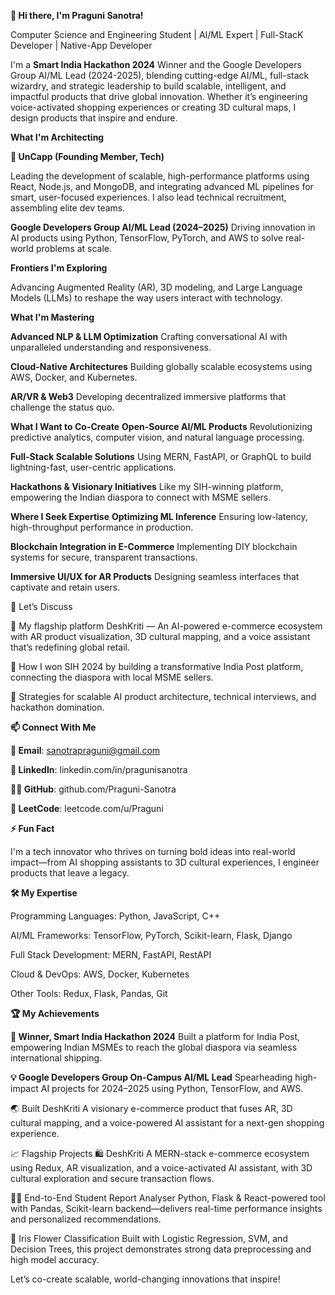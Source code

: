 **👋 Hi there, I'm Praguni Sanotra!**

Computer Science and Engineering Student | AI/ML Expert | Full-StacK Developer | Native-App Developer

I'm a **Smart India Hackathon 2024** Winner and the Google Developers Group AI/ML Lead (2024-2025), blending cutting-edge AI/ML, full-stack wizardry, and strategic leadership to build scalable, intelligent, and impactful products that drive global innovation.
Whether it’s engineering voice-activated shopping experiences or creating 3D cultural maps, I design products that inspire and endure.

**What I'm Architecting**

**🚀 UnCapp (Founding Member, Tech)**

Leading the development of scalable, high-performance platforms using React, Node.js, and MongoDB, and integrating advanced ML pipelines for smart, user-focused experiences. I also lead technical recruitment, assembling elite dev teams.

**Google Developers Group AI/ML Lead (2024–2025)**
Driving innovation in AI products using Python, TensorFlow, PyTorch, and AWS to solve real-world problems at scale.

**Frontiers I'm Exploring**

Advancing Augmented Reality (AR), 3D modeling, and Large Language Models (LLMs) to reshape the way users interact with technology.

**What I'm Mastering**

**Advanced NLP & LLM Optimization**
Crafting conversational AI with unparalleled understanding and responsiveness.

**Cloud-Native Architectures**
Building globally scalable ecosystems using AWS, Docker, and Kubernetes.

**AR/VR & Web3**
Developing decentralized immersive platforms that challenge the status quo.

**What I Want to Co-Create**
**Open-Source AI/ML Products**
Revolutionizing predictive analytics, computer vision, and natural language processing.

**Full-Stack Scalable Solutions**
Using MERN, FastAPI, or GraphQL to build lightning-fast, user-centric applications.

**Hackathons & Visionary Initiatives**
Like my SIH-winning platform, empowering the Indian diaspora to connect with MSME sellers.

**Where I Seek Expertise**
**Optimizing ML Inference**
Ensuring low-latency, high-throughput performance in production.

**Blockchain Integration in E-Commerce**
Implementing DIY blockchain systems for secure, transparent transactions.

**Immersive UI/UX for AR Products**
Designing seamless interfaces that captivate and retain users.

💬 Let’s Discuss

🎯 My flagship platform DeshKriti —
An AI-powered e-commerce ecosystem with AR product visualization, 3D cultural mapping, and a voice assistant that’s redefining global retail.

🥇 How I won SIH 2024 by building a transformative India Post platform, connecting the diaspora with local MSME sellers.

🧱 Strategies for scalable AI product architecture, technical interviews, and hackathon domination.

**📫 Connect With Me**

**📧 Email**: sanotrapraguni@gmail.com

**💼 LinkedIn**: linkedin.com/in/pragunisanotra

**🧑‍💻 GitHub**: github.com/Praguni-Sanotra

**🧠 LeetCode**: leetcode.com/u/Praguni

**⚡ Fun Fact**

I'm a tech innovator who thrives on turning bold ideas into real-world impact—from AI shopping assistants to 3D cultural experiences, I engineer products that leave a legacy.

**🛠️ My Expertise**

Programming Languages: Python, JavaScript, C++

AI/ML Frameworks: TensorFlow, PyTorch, Scikit-learn, Flask, Django

Full Stack Development: MERN, FastAPI, RestAPI

Cloud & DevOps: AWS, Docker, Kubernetes

Other Tools: Redux, Flask, Pandas, Git

**🏆 My Achievements**

**🏅 Winner, Smart India Hackathon 2024**
Built a platform for India Post, empowering Indian MSMEs to reach the global diaspora via seamless international shipping.

**💡 Google Developers Group On-Campus AI/ML Lead**
Spearheading high-impact AI projects for 2024–2025 using Python, TensorFlow, and AWS.

🌏 Built DeshKriti
A visionary e-commerce product that fuses AR, 3D cultural mapping, and a voice-powered AI assistant for a next-gen shopping experience.

📈 Flagship Projects
🛍️ DeshKriti
A MERN-stack e-commerce ecosystem using Redux, AR visualization, and a voice-activated AI assistant, with 3D cultural exploration and secure transaction flows.

🧑‍🎓 End-to-End Student Report Analyser
Python, Flask & React-powered tool with Pandas, Scikit-learn backend—delivers real-time performance insights and personalized recommendations.

🌸 Iris Flower Classification
Built with Logistic Regression, SVM, and Decision Trees, this project demonstrates strong data preprocessing and high model accuracy.

Let’s co-create scalable, world-changing innovations that inspire!
